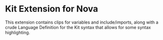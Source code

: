 # Kit Extension for Nova

This extension contains clips for variables and include/imports,
along with a crude Language Definition for the Kit syntax that allows
for some syntax highlighting.

